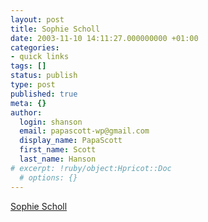 ```yaml
---
layout: post
title: Sophie Scholl
date: 2003-11-10 14:11:27.000000000 +01:00
categories:
- quick links
tags: []
status: publish
type: post
published: true
meta: {}
author:
  login: shanson
  email: papascott-wp@gmail.com
  display_name: PapaScott
  first_name: Scott
  last_name: Hanson
# excerpt: !ruby/object:Hpricot::Doc
  # options: {}
---
```

<p><a title="and some people she insprired" href="http://www.billspricht.net/2003_11_09_archive.html#106840443547943729">Sophie Scholl</a></p>
